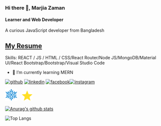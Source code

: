 ### Hi there 👋, Marjia Zaman
#### Learner and Web Developer
A curious JavaScript developer from Bangladesh

## [My Resume](https://drive.google.com/file/d/13l9mK1U75WGF-UGWGdcJXPbFbH2iy9H-/view?usp=sharing)


Skills: REACT / JS / HTML / CSS/React Router/Node JS/MongoDB/Material UI/React Bootstrap/Bootstrap/Visual Studio Code

- 🌱 I’m currently learning MERN 


[<img src='https://cdn.jsdelivr.net/npm/simple-icons@3.0.1/icons/github.svg' alt='github' height='40'>](https://github.com/https://github.com/marjia-anee)  [<img src='https://cdn.jsdelivr.net/npm/simple-icons@3.0.1/icons/linkedin.svg' alt='linkedin' height='40'>](https://www.linkedin.com/in/https://www.linkedin.com/in/marjia-zaman/)  [<img src='https://cdn.jsdelivr.net/npm/simple-icons@3.0.1/icons/facebook.svg' alt='facebook' height='40'>](https://www.facebook.com/https://www.facebook.com/marjia.anee/)[<img src='https://cdn.jsdelivr.net/npm/simple-icons@3.0.1/icons/instagram.svg' alt='instagram' height='40'>](https://www.instagram.com/https://www.instagram.com/marjia_anee/)  


<a href='https://archiveprogram.github.com/'><img src='https://raw.githubusercontent.com/acervenky/animated-github-badges/master/assets/acbadge.gif' width='40' height='40'></a> <a href='https://stars.github.com/'><img src='https://raw.githubusercontent.com/acervenky/animated-github-badges/master/assets/starbadge.gif' width='35' height='35'></a> 





[![Anurag's github stats](https://github-readme-stats.vercel.app/api?username=marjia-anee)](https://github.com/anuraghazra/github-readme-stats)


![Top Langs](https://github-readme-stats.vercel.app/api/top-langs/?username=marjia-anee)
